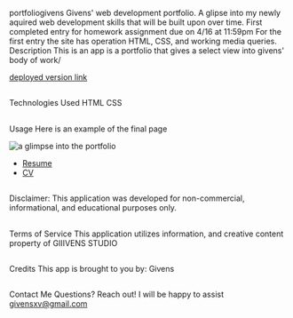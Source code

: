 portfoliogivens
Givens' web development portfolio. A glipse into my newly aquired web development skills that will be built upon over time. First completed entry for homework assignment due on 4/16 at 11:59pm
For the first entry the site has operation HTML,  CSS, and working media queries.
Description
This is an app is a portfolio that gives a select view into givens' body of work/ 

[deployed version link](https://giiivens.github.io/portfoliogivens/)


##

Technologies Used
HTML 
CSS


##

Usage
Here is an example of the final page

 ![a glimpse into the portfolio](./assets/images/ezgif.com-gif-maker%20(4).gif)


- [Resume](https://drive.google.com/file/d/1puzqUKntnJDFwadxEc_M6IXUsAx5SKm4/view?usp=sharing)
- [CV](https://drive.google.com/file/d/1J5kWqx03sE8AhHTdbkIMgpsery0C5j7d/view?usp=sharing)


## 


Disclaimer: This application was developed for non-commercial, informational, and educational purposes only.
## 

Terms of Service
This application utilizes information, and creative content property of GIIIVENS STUDIO

## 

Credits
This app is brought to you by: Givens
## 

Contact Me
Questions? Reach out! I will be happy to assist givensxv@gmail.com

